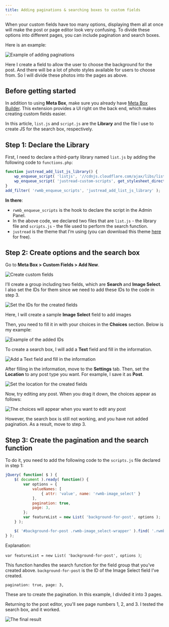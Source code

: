 ```yaml
---
title: Adding paginations & searching boxes to custom fields 
---
```


When your custom fields have too many options, displaying them all at once will make the post or page editor look very confusing. To divide these options into different pages, you can include pagination and search boxes.

Here is an example:

![Example of adding paginations](https://i.imgur.com/yWpK2dP.png)

Here I create a field to allow the user to choose the background for the post. And there will be a lot of photo styles available for users to choose from. So I will divide these photos into the pages as above.

## Before getting started

In addition to using **Meta Box**, make sure you already have [Meta Box Builder](https://metabox.io/plugins/meta-box-builder/). This extension provides a UI right on the back end, which makes creating custom fields easier.

In this article, `list.js` and `script.js` are the **Library** and the file I use to create JS for the search box, respectively.

## Step 1: Declare the Library

First, I need to declare a third-party library named `list.js` by adding the following code to `functions.php`:

```js
function justread_add_list_js_library() {
	wp_enqueue_script( 'listjs', '//cdnjs.cloudflare.com/ajax/libs/list.js/1.5.0/list.min.js' );
	wp_enqueue_script( 'justread-custom-scripts', get_stylesheet_directory_uri() . '/js/scripts.js' );
}
add_filter( 'rwmb_enqueue_scripts', 'justread_add_list_js_library' );
```
**In there**:

* `rwmb_enqueue_scripts` is the hook to declare the script in the Admin Panel.
* In the above code, we declared two files that are `list.js` - the library file and `scripts.js` - the file used to perform the search function.
* `justread` is the theme that  I’m using (you can download this theme [here](https://gretathemes.com/wordpress-themes/justread/) for free).

## Step 2: Create options and the search box

Go to **Meta Box > Custom Fields > Add New**.

![Create custom fields](https://i.imgur.com/c2jGVJw.png)

I’ll create a group including two fields, which are **Search** and **Image Select**. I also set the IDs for them since we need to add these IDs to the code in step 3.

![Set the IDs for the created fields](https://i.imgur.com/1IImX1O.png)

Here, I will create a sample **Image Select** field to add images

Then, you need to fill it in with your choices in the **Choices** section. Below is my example:

![Example of the added IDs](https://i.imgur.com/A0o5wzK.png)

To create a search box, I will add a **Text** field and fill in the information.

![Add a Text field and fill in the information](https://i.imgur.com/Gq5LW9n.png)

After filling in the information, move to the **Settings** tab. Then, set the **Location** to any post type you want. For example, I save it as **Post**.

![Set the location for the created fields](https://i.imgur.com/5gPzuIt.png)

Now, try editing any post. When you drag it down, the choices appear as follows:

![The choices will appear when you want to edit any post](https://i.imgur.com/L5Gcupt.png)

However, the search box is still not working, and you have not added pagination. As a result, move to step 3.

## Step 3: Create the pagination and the search function

To do it, you need to add the following code to the `scripts.js` file declared in step 1:
```js
jQuery( function( $ ) {
	$( document ).ready( function() {
		var options = {
			valueNames: [
				{ attr: 'value', name: 'rwmb-image_select' }
			],
			pagination: true,
			page: 3, 
		};
		var featureList = new List( 'background-for-post', options );
	} );

	$( '#background-for-post .rwmb-image_select-wrapper' ).find( '.rwmb-input' ).addClass( 'list' );
} );
```
Explanation:

`var featureList = new List( 'background-for-post', options )`;

This function handles the search function for the field group that you’ve created above. `background-for-post` is the ID of the Image Select field I’ve created.

`pagination: true,
page: 3, `

These are to create the pagination. In this example, I divided it into 3 pages.

Returning to the post editor, you'll see page numbers 1, 2, and 3. I tested the search box, and it worked.

![The final result](https://i.imgur.com/S8TbKVb.gif)

